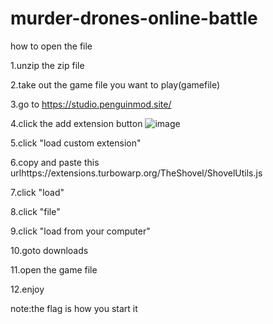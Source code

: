 # murder-drones-online-battle
how to open the file

1.unzip the zip file

2.take out the game file you want to play(gamefile)

3.go to https://studio.penguinmod.site/	

4.click the add extension button
![image](https://codehs.com/uploads/df30279432e759ed6eca4acd8a2d795e)	

5.click "load custom extension"	

6.copy and paste this urlhttps://extensions.turbowarp.org/TheShovel/ShovelUtils.js	


7.click "load"	

8.click "file"	

9.click "load from your computer"	

10.goto downloads	

11.open the game file	

12.enjoy

note:the flag is how you start it
